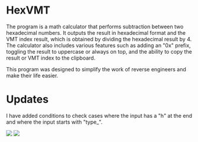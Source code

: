 # HexVMT
The program is a math calculator that performs subtraction between two hexadecimal numbers. It outputs the result in hexadecimal format and the VMT index result, which is obtained by dividing the hexadecimal result by 4. The calculator also includes various features such as adding an "0x" prefix, toggling the result to uppercase or always on top, and the ability to copy the result or VMT index to the clipboard.

This program was designed to simplify the work of reverse engineers and make their life easier.

# Updates
I have added conditions to check cases where the input has a "h" at the end and where the input starts with "type_".

![](https://user-images.githubusercontent.com/88494182/227674742-2efa8a8c-c607-4190-a34d-58789b544681.PNG)
![](https://user-images.githubusercontent.com/88494182/227674743-e6db4c72-963a-4a39-857f-aed50a05a68e.PNG)
